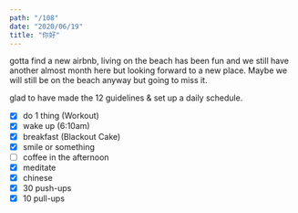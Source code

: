 ```yaml
---
path: "/108"
date: "2020/06/19"
title: "你好"
---
```


gotta find a new airbnb, living on the beach has been fun and we still have another almost month here but looking forward to a new place. Maybe we will still be on the beach anyway but going to miss it.

glad to have made the 12 guidelines & set up a daily schedule.

- [x] do 1 thing (Workout)
- [x] wake up (6:10am)
- [x] breakfast (Blackout Cake)
- [x] smile or something
- [ ] coffee in the afternoon
- [x] meditate
- [x] chinese
- [x] 30 push-ups
- [x] 10 pull-ups
